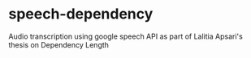 # speech-dependency

Audio transcription using google speech API as part of Lalitia Apsari's thesis on Dependency Length
